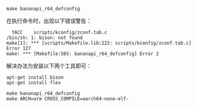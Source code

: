 
```
make bananapi_r64_defconfig
```

在执行命令时，出现以下错误警告：

```
  YACC    scripts/kconfig/zconf.tab.c
/bin/sh: 1: bison: not found
make[1]: *** [scripts/Makefile.lib:222: scripts/kconfig/zconf.tab.c] Error 127
make: *** [Makefile:565: bananapi_r64_defconfig] Error 2
```

解决办法为安装以下两个工具即可：

```
apt-get install bison
apt-get install flex
```


```
make bananapi_r64_defconfig
make ARCH=arm CROSS_COMPILE=aarch64-none-elf-
```
